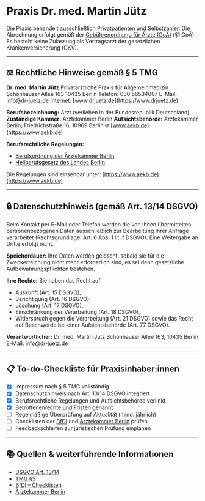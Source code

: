 # Praxis Dr. med. Martin Jütz

Die Praxis behandelt ausschließlich Privatpatienten und Selbstzahler.
Die Abrechnung erfolgt gemäß der [Gebührenordnung für Ärzte (GoÄ)](https://www.gesetze-im-internet.de/goae/) (§1 GoÄ).
Es besteht keine Zulassung als Vertragsarzt der gesetzlichen Krankenversicherung (GKV).

---

## ⚖️ Rechtliche Hinweise gemäß § 5 TMG

**Dr. med. Martin Jütz**
Privatärztliche Praxis für Allgemeinmedizin
Schönhauser Allee 163
10435 Berlin
Telefon: 030 56534007
E-Mail: [info@dr-juetz.de](mailto:info@dr-juetz.de)
Internet: [www.drjuetz.de](https://www.drjuetz.de)

**Berufsbezeichnung:** Arzt (verliehen in der Bundesrepublik Deutschland)
**Zuständige Kammer:** Ärztekammer Berlin
**Aufsichtsbehörde:** Ärztekammer Berlin, Friedrichstraße 16, 10969 Berlin
🌐 [www.aekb.de](https://www.aekb.de)

**Berufsrechtliche Regelungen:**

- [Berufsordnung der Ärztekammer Berlin](https://www.aekb.de/10arzt/30berufsrecht/10berufsordnung/index.html)
- [Heilberufsgesetz des Landes Berlin](https://gesetze.berlin.de/bsbe/document/jlr-HeilBerGBErahmen)

Die Regelungen sind einsehbar unter: [https://www.aekb.de](https://www.aekb.de)

---

## 🔒 Datenschutzhinweis (gemäß Art. 13/14 DSGVO)

Beim Kontakt per E-Mail oder Telefon werden die von Ihnen übermittelten personenbezogenen Daten ausschließlich zur Bearbeitung Ihrer Anfrage verarbeitet (Rechtsgrundlage: Art. 6 Abs. 1 lit. f DSGVO). Eine Weitergabe an Dritte erfolgt nicht.

**Speicherdauer:**
Ihre Daten werden gelöscht, sobald sie für die Zweckerreichung nicht mehr erforderlich sind, es sei denn gesetzliche Aufbewahrungspflichten bestehen.

**Ihre Rechte:**
Sie haben das Recht auf

- Auskunft (Art. 15 DSGVO),
- Berichtigung (Art. 16 DSGVO),
- Löschung (Art. 17 DSGVO),
- Einschränkung der Verarbeitung (Art. 18 DSGVO),
- Widerspruch gegen die Verarbeitung (Art. 21 DSGVO)
sowie das Recht auf Beschwerde bei einer Aufsichtsbehörde (Art. 77 DSGVO).

**Verantwortlicher:**
Dr. med. Martin Jütz
Schönhauser Allee 163, 10435 Berlin
E-Mail: [info@dr-juetz.de](mailto:info@dr-juetz.de)

---

## 📋 To-do-Checkliste für Praxisinhaber:innen

- [x] Impressum nach § 5 TMG vollständig
- [x] Datenschutzhinweis nach Art. 13/14 DSGVO integriert
- [x] Berufsrechtliche Regelungen und Aufsichtsbehörde verlinkt
- [x] Betroffenenrechte und Fristen genannt
- [ ] Regelmäßige Überprüfung auf Aktualität (mind. jährlich)
- [ ] Checklisten der [BfDI](https://www.bfdi.bund.de/) und [Ärztekammer Berlin](https://www.aekb.de/) prüfen
- [ ] Feedbackschleifen zur juristischen Prüfung einplanen

---

## 📚 Quellen & weiterführende Informationen

- [DSGVO Art. 13/14](https://dsgvo-gesetz.de/art-13-dsgvo/)
- [TMG §5](https://www.gesetze-im-internet.de/tmg/__5.html)
- [BfDI – Checklisten](https://www.bfdi.bund.de/)
- [Ärztekammer Berlin](https://www.aekb.de/)
